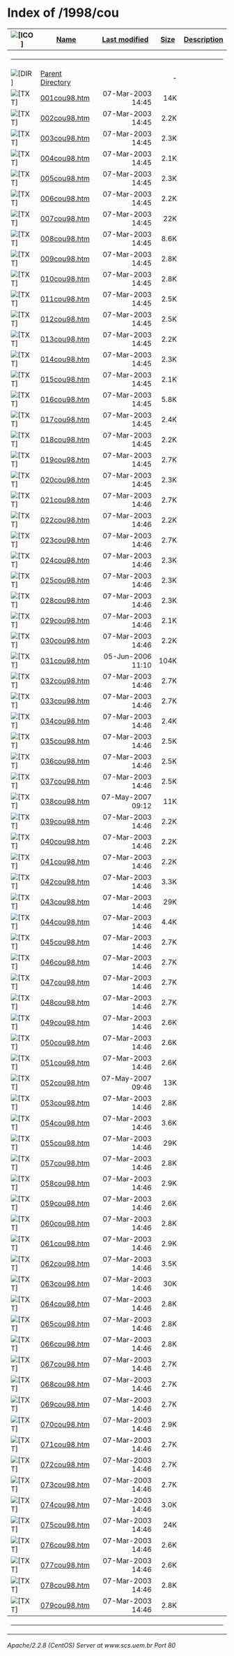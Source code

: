  <body>
<h1>Index of /1998/cou</h1>
<table><tr><th><img src="/icons/blank.gif" alt="[ICO]"></th><th><a href="?C=N;O=D">Name</a></th><th><a href="?C=M;O=A">Last modified</a></th><th><a href="?C=S;O=A">Size</a></th><th><a href="?C=D;O=A">Description</a></th></tr><tr><th colspan="5"><hr></th></tr>
<tr><td valign="top"><img src="/icons/back.gif" alt="[DIR]"></td><td><a href="/1998/">Parent Directory</a></td><td>&nbsp;</td><td align="right">  - </td></tr>
<tr><td valign="top"><img src="/icons/text.gif" alt="[TXT]"></td><td><a href="001cou98.htm">001cou98.htm</a></td><td align="right">07-Mar-2003 14:45  </td><td align="right"> 14K</td></tr>
<tr><td valign="top"><img src="/icons/text.gif" alt="[TXT]"></td><td><a href="002cou98.htm">002cou98.htm</a></td><td align="right">07-Mar-2003 14:45  </td><td align="right">2.2K</td></tr>
<tr><td valign="top"><img src="/icons/text.gif" alt="[TXT]"></td><td><a href="003cou98.htm">003cou98.htm</a></td><td align="right">07-Mar-2003 14:45  </td><td align="right">2.3K</td></tr>
<tr><td valign="top"><img src="/icons/text.gif" alt="[TXT]"></td><td><a href="004cou98.htm">004cou98.htm</a></td><td align="right">07-Mar-2003 14:45  </td><td align="right">2.1K</td></tr>
<tr><td valign="top"><img src="/icons/text.gif" alt="[TXT]"></td><td><a href="005cou98.htm">005cou98.htm</a></td><td align="right">07-Mar-2003 14:45  </td><td align="right">2.3K</td></tr>
<tr><td valign="top"><img src="/icons/text.gif" alt="[TXT]"></td><td><a href="006cou98.htm">006cou98.htm</a></td><td align="right">07-Mar-2003 14:45  </td><td align="right">2.2K</td></tr>
<tr><td valign="top"><img src="/icons/text.gif" alt="[TXT]"></td><td><a href="007cou98.htm">007cou98.htm</a></td><td align="right">07-Mar-2003 14:45  </td><td align="right"> 22K</td></tr>
<tr><td valign="top"><img src="/icons/text.gif" alt="[TXT]"></td><td><a href="008cou98.htm">008cou98.htm</a></td><td align="right">07-Mar-2003 14:45  </td><td align="right">8.6K</td></tr>
<tr><td valign="top"><img src="/icons/text.gif" alt="[TXT]"></td><td><a href="009cou98.htm">009cou98.htm</a></td><td align="right">07-Mar-2003 14:45  </td><td align="right">2.8K</td></tr>
<tr><td valign="top"><img src="/icons/text.gif" alt="[TXT]"></td><td><a href="010cou98.htm">010cou98.htm</a></td><td align="right">07-Mar-2003 14:45  </td><td align="right">2.8K</td></tr>
<tr><td valign="top"><img src="/icons/text.gif" alt="[TXT]"></td><td><a href="011cou98.htm">011cou98.htm</a></td><td align="right">07-Mar-2003 14:45  </td><td align="right">2.5K</td></tr>
<tr><td valign="top"><img src="/icons/text.gif" alt="[TXT]"></td><td><a href="012cou98.htm">012cou98.htm</a></td><td align="right">07-Mar-2003 14:45  </td><td align="right">2.5K</td></tr>
<tr><td valign="top"><img src="/icons/text.gif" alt="[TXT]"></td><td><a href="013cou98.htm">013cou98.htm</a></td><td align="right">07-Mar-2003 14:45  </td><td align="right">2.2K</td></tr>
<tr><td valign="top"><img src="/icons/text.gif" alt="[TXT]"></td><td><a href="014cou98.htm">014cou98.htm</a></td><td align="right">07-Mar-2003 14:45  </td><td align="right">2.3K</td></tr>
<tr><td valign="top"><img src="/icons/text.gif" alt="[TXT]"></td><td><a href="015cou98.htm">015cou98.htm</a></td><td align="right">07-Mar-2003 14:45  </td><td align="right">2.1K</td></tr>
<tr><td valign="top"><img src="/icons/text.gif" alt="[TXT]"></td><td><a href="016cou98.htm">016cou98.htm</a></td><td align="right">07-Mar-2003 14:45  </td><td align="right">5.8K</td></tr>
<tr><td valign="top"><img src="/icons/text.gif" alt="[TXT]"></td><td><a href="017cou98.htm">017cou98.htm</a></td><td align="right">07-Mar-2003 14:45  </td><td align="right">2.4K</td></tr>
<tr><td valign="top"><img src="/icons/text.gif" alt="[TXT]"></td><td><a href="018cou98.htm">018cou98.htm</a></td><td align="right">07-Mar-2003 14:45  </td><td align="right">2.2K</td></tr>
<tr><td valign="top"><img src="/icons/text.gif" alt="[TXT]"></td><td><a href="019cou98.htm">019cou98.htm</a></td><td align="right">07-Mar-2003 14:45  </td><td align="right">2.7K</td></tr>
<tr><td valign="top"><img src="/icons/text.gif" alt="[TXT]"></td><td><a href="020cou98.htm">020cou98.htm</a></td><td align="right">07-Mar-2003 14:45  </td><td align="right">2.3K</td></tr>
<tr><td valign="top"><img src="/icons/text.gif" alt="[TXT]"></td><td><a href="021cou98.htm">021cou98.htm</a></td><td align="right">07-Mar-2003 14:46  </td><td align="right">2.7K</td></tr>
<tr><td valign="top"><img src="/icons/text.gif" alt="[TXT]"></td><td><a href="022cou98.htm">022cou98.htm</a></td><td align="right">07-Mar-2003 14:46  </td><td align="right">2.2K</td></tr>
<tr><td valign="top"><img src="/icons/text.gif" alt="[TXT]"></td><td><a href="023cou98.htm">023cou98.htm</a></td><td align="right">07-Mar-2003 14:46  </td><td align="right">2.7K</td></tr>
<tr><td valign="top"><img src="/icons/text.gif" alt="[TXT]"></td><td><a href="024cou98.htm">024cou98.htm</a></td><td align="right">07-Mar-2003 14:46  </td><td align="right">2.3K</td></tr>
<tr><td valign="top"><img src="/icons/text.gif" alt="[TXT]"></td><td><a href="025cou98.htm">025cou98.htm</a></td><td align="right">07-Mar-2003 14:46  </td><td align="right">2.3K</td></tr>
<tr><td valign="top"><img src="/icons/text.gif" alt="[TXT]"></td><td><a href="028cou98.htm">028cou98.htm</a></td><td align="right">07-Mar-2003 14:46  </td><td align="right">2.3K</td></tr>
<tr><td valign="top"><img src="/icons/text.gif" alt="[TXT]"></td><td><a href="029cou98.htm">029cou98.htm</a></td><td align="right">07-Mar-2003 14:46  </td><td align="right">2.1K</td></tr>
<tr><td valign="top"><img src="/icons/text.gif" alt="[TXT]"></td><td><a href="030cou98.htm">030cou98.htm</a></td><td align="right">07-Mar-2003 14:46  </td><td align="right">2.2K</td></tr>
<tr><td valign="top"><img src="/icons/text.gif" alt="[TXT]"></td><td><a href="031cou98.htm">031cou98.htm</a></td><td align="right">05-Jun-2006 11:10  </td><td align="right">104K</td></tr>
<tr><td valign="top"><img src="/icons/text.gif" alt="[TXT]"></td><td><a href="032cou98.htm">032cou98.htm</a></td><td align="right">07-Mar-2003 14:46  </td><td align="right">2.7K</td></tr>
<tr><td valign="top"><img src="/icons/text.gif" alt="[TXT]"></td><td><a href="033cou98.htm">033cou98.htm</a></td><td align="right">07-Mar-2003 14:46  </td><td align="right">2.7K</td></tr>
<tr><td valign="top"><img src="/icons/text.gif" alt="[TXT]"></td><td><a href="034cou98.htm">034cou98.htm</a></td><td align="right">07-Mar-2003 14:46  </td><td align="right">2.4K</td></tr>
<tr><td valign="top"><img src="/icons/text.gif" alt="[TXT]"></td><td><a href="035cou98.htm">035cou98.htm</a></td><td align="right">07-Mar-2003 14:46  </td><td align="right">2.5K</td></tr>
<tr><td valign="top"><img src="/icons/text.gif" alt="[TXT]"></td><td><a href="036cou98.htm">036cou98.htm</a></td><td align="right">07-Mar-2003 14:46  </td><td align="right">2.5K</td></tr>
<tr><td valign="top"><img src="/icons/text.gif" alt="[TXT]"></td><td><a href="037cou98.htm">037cou98.htm</a></td><td align="right">07-Mar-2003 14:46  </td><td align="right">2.5K</td></tr>
<tr><td valign="top"><img src="/icons/text.gif" alt="[TXT]"></td><td><a href="038cou98.htm">038cou98.htm</a></td><td align="right">07-May-2007 09:12  </td><td align="right"> 11K</td></tr>
<tr><td valign="top"><img src="/icons/text.gif" alt="[TXT]"></td><td><a href="039cou98.htm">039cou98.htm</a></td><td align="right">07-Mar-2003 14:46  </td><td align="right">2.2K</td></tr>
<tr><td valign="top"><img src="/icons/text.gif" alt="[TXT]"></td><td><a href="040cou98.htm">040cou98.htm</a></td><td align="right">07-Mar-2003 14:46  </td><td align="right">2.2K</td></tr>
<tr><td valign="top"><img src="/icons/text.gif" alt="[TXT]"></td><td><a href="041cou98.htm">041cou98.htm</a></td><td align="right">07-Mar-2003 14:46  </td><td align="right">2.2K</td></tr>
<tr><td valign="top"><img src="/icons/text.gif" alt="[TXT]"></td><td><a href="042cou98.htm">042cou98.htm</a></td><td align="right">07-Mar-2003 14:46  </td><td align="right">3.3K</td></tr>
<tr><td valign="top"><img src="/icons/text.gif" alt="[TXT]"></td><td><a href="043cou98.htm">043cou98.htm</a></td><td align="right">07-Mar-2003 14:46  </td><td align="right"> 29K</td></tr>
<tr><td valign="top"><img src="/icons/text.gif" alt="[TXT]"></td><td><a href="044cou98.htm">044cou98.htm</a></td><td align="right">07-Mar-2003 14:46  </td><td align="right">4.4K</td></tr>
<tr><td valign="top"><img src="/icons/text.gif" alt="[TXT]"></td><td><a href="045cou98.htm">045cou98.htm</a></td><td align="right">07-Mar-2003 14:46  </td><td align="right">2.7K</td></tr>
<tr><td valign="top"><img src="/icons/text.gif" alt="[TXT]"></td><td><a href="046cou98.htm">046cou98.htm</a></td><td align="right">07-Mar-2003 14:46  </td><td align="right">2.7K</td></tr>
<tr><td valign="top"><img src="/icons/text.gif" alt="[TXT]"></td><td><a href="047cou98.htm">047cou98.htm</a></td><td align="right">07-Mar-2003 14:46  </td><td align="right">2.7K</td></tr>
<tr><td valign="top"><img src="/icons/text.gif" alt="[TXT]"></td><td><a href="048cou98.htm">048cou98.htm</a></td><td align="right">07-Mar-2003 14:46  </td><td align="right">2.7K</td></tr>
<tr><td valign="top"><img src="/icons/text.gif" alt="[TXT]"></td><td><a href="049cou98.htm">049cou98.htm</a></td><td align="right">07-Mar-2003 14:46  </td><td align="right">2.6K</td></tr>
<tr><td valign="top"><img src="/icons/text.gif" alt="[TXT]"></td><td><a href="050cou98.htm">050cou98.htm</a></td><td align="right">07-Mar-2003 14:46  </td><td align="right">2.6K</td></tr>
<tr><td valign="top"><img src="/icons/text.gif" alt="[TXT]"></td><td><a href="051cou98.htm">051cou98.htm</a></td><td align="right">07-Mar-2003 14:46  </td><td align="right">2.6K</td></tr>
<tr><td valign="top"><img src="/icons/text.gif" alt="[TXT]"></td><td><a href="052cou98.htm">052cou98.htm</a></td><td align="right">07-May-2007 09:46  </td><td align="right"> 13K</td></tr>
<tr><td valign="top"><img src="/icons/text.gif" alt="[TXT]"></td><td><a href="053cou98.htm">053cou98.htm</a></td><td align="right">07-Mar-2003 14:46  </td><td align="right">2.8K</td></tr>
<tr><td valign="top"><img src="/icons/text.gif" alt="[TXT]"></td><td><a href="054cou98.htm">054cou98.htm</a></td><td align="right">07-Mar-2003 14:46  </td><td align="right">3.6K</td></tr>
<tr><td valign="top"><img src="/icons/text.gif" alt="[TXT]"></td><td><a href="055cou98.htm">055cou98.htm</a></td><td align="right">07-Mar-2003 14:46  </td><td align="right"> 29K</td></tr>
<tr><td valign="top"><img src="/icons/text.gif" alt="[TXT]"></td><td><a href="057cou98.htm">057cou98.htm</a></td><td align="right">07-Mar-2003 14:46  </td><td align="right">2.8K</td></tr>
<tr><td valign="top"><img src="/icons/text.gif" alt="[TXT]"></td><td><a href="058cou98.htm">058cou98.htm</a></td><td align="right">07-Mar-2003 14:46  </td><td align="right">2.9K</td></tr>
<tr><td valign="top"><img src="/icons/text.gif" alt="[TXT]"></td><td><a href="059cou98.htm">059cou98.htm</a></td><td align="right">07-Mar-2003 14:46  </td><td align="right">2.6K</td></tr>
<tr><td valign="top"><img src="/icons/text.gif" alt="[TXT]"></td><td><a href="060cou98.htm">060cou98.htm</a></td><td align="right">07-Mar-2003 14:46  </td><td align="right">2.8K</td></tr>
<tr><td valign="top"><img src="/icons/text.gif" alt="[TXT]"></td><td><a href="061cou98.htm">061cou98.htm</a></td><td align="right">07-Mar-2003 14:46  </td><td align="right">2.9K</td></tr>
<tr><td valign="top"><img src="/icons/text.gif" alt="[TXT]"></td><td><a href="062cou98.htm">062cou98.htm</a></td><td align="right">07-Mar-2003 14:46  </td><td align="right">3.5K</td></tr>
<tr><td valign="top"><img src="/icons/text.gif" alt="[TXT]"></td><td><a href="063cou98.htm">063cou98.htm</a></td><td align="right">07-Mar-2003 14:46  </td><td align="right"> 30K</td></tr>
<tr><td valign="top"><img src="/icons/text.gif" alt="[TXT]"></td><td><a href="064cou98.htm">064cou98.htm</a></td><td align="right">07-Mar-2003 14:46  </td><td align="right">2.8K</td></tr>
<tr><td valign="top"><img src="/icons/text.gif" alt="[TXT]"></td><td><a href="065cou98.htm">065cou98.htm</a></td><td align="right">07-Mar-2003 14:46  </td><td align="right">2.8K</td></tr>
<tr><td valign="top"><img src="/icons/text.gif" alt="[TXT]"></td><td><a href="066cou98.htm">066cou98.htm</a></td><td align="right">07-Mar-2003 14:46  </td><td align="right">2.8K</td></tr>
<tr><td valign="top"><img src="/icons/text.gif" alt="[TXT]"></td><td><a href="067cou98.htm">067cou98.htm</a></td><td align="right">07-Mar-2003 14:46  </td><td align="right">2.7K</td></tr>
<tr><td valign="top"><img src="/icons/text.gif" alt="[TXT]"></td><td><a href="068cou98.htm">068cou98.htm</a></td><td align="right">07-Mar-2003 14:46  </td><td align="right">2.7K</td></tr>
<tr><td valign="top"><img src="/icons/text.gif" alt="[TXT]"></td><td><a href="069cou98.htm">069cou98.htm</a></td><td align="right">07-Mar-2003 14:46  </td><td align="right">2.7K</td></tr>
<tr><td valign="top"><img src="/icons/text.gif" alt="[TXT]"></td><td><a href="070cou98.htm">070cou98.htm</a></td><td align="right">07-Mar-2003 14:46  </td><td align="right">2.9K</td></tr>
<tr><td valign="top"><img src="/icons/text.gif" alt="[TXT]"></td><td><a href="071cou98.htm">071cou98.htm</a></td><td align="right">07-Mar-2003 14:46  </td><td align="right">2.7K</td></tr>
<tr><td valign="top"><img src="/icons/text.gif" alt="[TXT]"></td><td><a href="072cou98.htm">072cou98.htm</a></td><td align="right">07-Mar-2003 14:46  </td><td align="right">2.7K</td></tr>
<tr><td valign="top"><img src="/icons/text.gif" alt="[TXT]"></td><td><a href="073cou98.htm">073cou98.htm</a></td><td align="right">07-Mar-2003 14:46  </td><td align="right">2.7K</td></tr>
<tr><td valign="top"><img src="/icons/text.gif" alt="[TXT]"></td><td><a href="074cou98.htm">074cou98.htm</a></td><td align="right">07-Mar-2003 14:46  </td><td align="right">3.0K</td></tr>
<tr><td valign="top"><img src="/icons/text.gif" alt="[TXT]"></td><td><a href="075cou98.htm">075cou98.htm</a></td><td align="right">07-Mar-2003 14:46  </td><td align="right"> 24K</td></tr>
<tr><td valign="top"><img src="/icons/text.gif" alt="[TXT]"></td><td><a href="076cou98.htm">076cou98.htm</a></td><td align="right">07-Mar-2003 14:46  </td><td align="right">2.6K</td></tr>
<tr><td valign="top"><img src="/icons/text.gif" alt="[TXT]"></td><td><a href="077cou98.htm">077cou98.htm</a></td><td align="right">07-Mar-2003 14:46  </td><td align="right">2.6K</td></tr>
<tr><td valign="top"><img src="/icons/text.gif" alt="[TXT]"></td><td><a href="078cou98.htm">078cou98.htm</a></td><td align="right">07-Mar-2003 14:46  </td><td align="right">2.8K</td></tr>
<tr><td valign="top"><img src="/icons/text.gif" alt="[TXT]"></td><td><a href="079cou98.htm">079cou98.htm</a></td><td align="right">07-Mar-2003 14:46  </td><td align="right">2.8K</td></tr>
<tr><th colspan="5"><hr></th></tr>
</table>
<address>Apache/2.2.8 (CentOS) Server at www.scs.uem.br Port 80</address>
</body></html>
